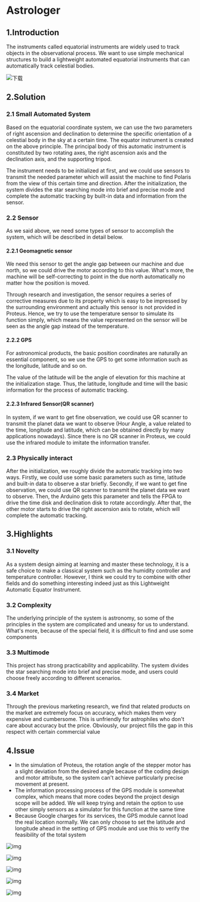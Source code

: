# Astrologer

## 1.Introduction

The instruments called equatorial instruments are widely used to track objects in the observational process. We want to use  simple mechanical structures to build a lightweight automated equatorial instruments that can  automatically track celestial bodies.

![下载](https://pic-1306483575.cos.ap-nanjing.myqcloud.com/images/%E4%B8%8B%E8%BD%BD.png)

## 2.Solution

### 2.1 Small Automated System

Based on the equatorial coordinate system, we can use the two parameters of right ascension and declination to determine the specific orientation of a celestial body in the sky at a certain time. The equator instrument is created on the above principle. The principal body of this automatic instrument is constituted by two rotating axes, the right ascension axis and the declination axis, and the supporting tripod. 

The instrument needs to be initialized at first, and we could use sensors to transmit the needed parameter which will assist the machine to find Polaris from the view of this certain time and direction. After the initialization, the system divides the star searching mode into brief and precise mode and complete the automatic tracking by built-in data and information from the sensor.

### 2.2 Sensor

As we said above, we need some types of sensor to accomplish the system, which will be described in detail below.

#### 2.2.1 Geomagnetic sensor

We need this sensor to get the angle gap between our machine and due north, so we could drive the motor according to this value. What's more, the machine will be self-correcting to point in the due north automatically no matter how the position is moved.

Through research and investigation, the sensor requires a series of corrective measures due to its property which is easy to be impressed by the surrounding environment and actually this sensor is not provided in Proteus. Hence, we try to use the temperature sensor to simulate its function simply, which means the value represented on the sensor will be seen as the angle gap instead of the temperature.

#### 2.2.2 GPS

For astronomical products, the basic position coordinates are naturally an essential component, so we use the GPS to get some information such as the longitude, latitude and so on.

The value of the latitude will be the angle of elevation for this machine at the initialization stage. Thus, the latitude, longitude and time will the basic information for the process of automatic tracking.

#### 2.2.3 Infrared Sensor(QR scanner)

In system, if we want to get fine observation, we could use QR scanner to transmit the planet data we want to observe  (Hour Angle, a value related to the time, longitude and latitude, which can be obtained directly by many applications nowadays). Since there is no QR scanner in Proteus, we could use the infrared module to imitate the information transfer. 

### 2.3 Physically interact

After the initialization, we roughly divide the automatic tracking into two ways. Firstly, we could use some basic parameters such as time, latitude and  built-in data to observe a star briefly. Secondly, if we want to get fine observation, we could use QR scanner to transmit the planet data we want to observe. Then, the Arduino gets this parameter and tells the FPGA to drive the time disk and declination disk to rotate accordingly. After that, the other motor starts to drive the right ascension axis to rotate, which will complete the automatic tracking.

## 3.Highlights

### 3.1 Novelty

As a system design aiming at learning and master these technology, it is a safe choice to make a classical system such as the humidity controller and temperature controller. However, I think we could try to combine with other fields and do something interesting indeed just as this Lightweight Automatic Equator Instrument.

### 3.2 Complexity

The underlying principle of the system is astronomy, so some of the principles in the system are complicated and uneasy for us to understand. What's more, because of the special field, it is difficult to find and use some components

### 3.3 Multimode

This project has strong practicability and applicability. The system divides the star searching mode into brief and precise mode, and users could choose freely according to different scenarios.

### 3.4 Market

Through the previous marketing research, we find that  related products on the market are extremely focus on accuracy, which makes them very expensive and cumbersome. This is unfriendly for astrophiles who don't care about accuracy but the price. Obviously, our project fills the gap in this respect with certain commercial value

## 4.Issue

* In the simulation of Proteus, the rotation angle of the stepper motor has a slight deviation from the desired angle because of the coding design and motor attribute, so the system can't achieve particularly precise movement at present.
* The information processing process of the GPS module is somewhat complex, which means that more codes beyond the project design scope will be added. We will keep trying and retain the option to use other simply sensors as a simulator for this function at the same time
* Because Google charges for its services, the GPS module cannot load the real location normally. We can only choose to set the latitude and longitude ahead in the setting of GPS module and use this to verify the feasibility of the total system


![img](https://pic-1306483575.cos.ap-nanjing.myqcloud.com/images/QQ%E5%9B%BE%E7%89%8720230226220649.png)

![img](https://pic-1306483575.cos.ap-nanjing.myqcloud.com/images/QQ%E5%9B%BE%E7%89%8720230226220645.png)

![img](https://pic-1306483575.cos.ap-nanjing.myqcloud.com/images/2M1R%5BIQTHL%5D7DW%60ZPO0BFEH.png)

![img](https://pic-1306483575.cos.ap-nanjing.myqcloud.com/images/QQ%E5%9B%BE%E7%89%8720230225162349.png)

![img](https://pic-1306483575.cos.ap-nanjing.myqcloud.com/images/image-20230319180025041.png)
